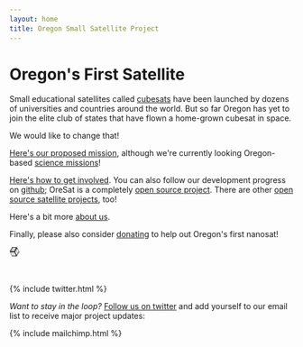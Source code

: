 ```yaml
---
layout: home
title: Oregon Small Satellite Project 
---
```



# Oregon's First Satellite


Small educational satellites called [cubesats](http://en.wikipedia.org/wiki/CubeSat) have been launched by dozens of universities and countries around the world. But so far Oregon has yet to join the elite club of states that have flown a home-grown cubesat in space.

We would like to change that!

[Here's our proposed mission](http://oresat.org/mission/), although we're currently looking Oregon-based [science missions](http://oresat.org/science/)!

[Here's how to get involved](https://github.com/oresat/getting-started/blob/master/README.md). You can also follow our development progress on [github](http://github.com/oresat); OreSat is a completely [open source project](https://en.wikipedia.org/wiki/Open-source_hardware). There are other [open source satellite projects](http://oresat.org/open-source-projects), too!

Here's a bit more [about us](http://oresat.org/about/).

Finally, please also consider [donating](https://giving.psuf.org/aerospace) to help out Oregon's first nanosat!

<img src="/assets/img/cube.png" style="width:18px;height:18px;">

&nbsp;

{% include twitter.html %}


_Want to stay in the loop?_ [Follow us on twitter](https://twitter.com/oregoncubesat) and add yourself to our email list to receive major project updates:

{% include mailchimp.html %}

